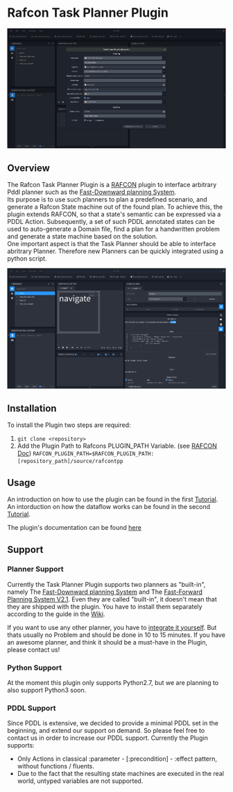 # Rafcon Task Planner Plugin

![Rafcon Task Planner Plugin](docs/img/Rafcon_task_planner_plugin.png "The Plugin Configuration")

## Overview

The Rafcon Task Planner Plugin is a [RAFCON](https://github.com/DLR-RM/RAFCON) plugin to interface arbitrary Pddl planner such as the [Fast-Downward planning System](http://www.fast-downward.org/).  
Its purpose is to use such planners to plan a predefined scenario, and generate a Rafcon State machine out of the found plan. 
To achieve this, the plugin extends RAFCON, so that a state's semantic can be expressed via a PDDL Action. Subsequently, a set of such PDDL annotated states can be used to auto-generate a Domain file, find a plan for a handwritten problem and generate a state machine based on the solution.  
One important aspect is that the Task Planner should be able to interface abritrary Planner. Therefore new Planners can be quickly integrated using a python script.

![Pddl Action tab, to annotate a State with an action.](docs/img/rtpp_Action_tab.png "Pddl Annotation")

## Installation
To install the Plugin two steps are required: 
1. `git clone <repository>`
2. Add the Plugin Path to Rafcons PLUGIN_PATH Variable. (see [RAFCON Doc](https://rafcon.readthedocs.io/en/latest/plugins.html)) `RAFCON_PLUGIN_PATH=$RAFCON_PLUGIN_PATH:[repository_path]/source/rafcontpp` 

## Usage
An introduction on how to use the plugin can be found in the first [Tutorial](/examples/restaurant_tutorial).
An intorduction on how the dataflow works can be found in the second [Tutorial](/examples/turtle_sim_example).

The plugin's documentation can be found [here](https://wiki.robotic.dlr.de/RAFCON/Task_Planner_Plugin)

## Support
### Planner Support
Currently the Task Planner Plugin supports two planners as "built-in", namely The [Fast-Downward planning System](http://www.fast-downward.org/) and The [Fast-Forward Planning System V2.1](https://fai.cs.uni-saarland.de/hoffmann/ff.html). Even they are called "built-in", it doesn't mean that they are shipped with the plugin. You have to install them separately according to the guide in the [Wiki]().  

If you want to use any other planner, you have to [integrate it yourself](). But thats usually no Problem and should be done in 10 to 15 minutes. If you have an awesome planner, and think it should be a must-have in the Plugin, please contact us!

### Python Support

At the moment this plugin only supports Python2.7, but we are planning to also support Python3 soon.

### PDDL Support

Since PDDL is extensive, we decided to provide a minimal PDDL set in the beginning, and extend our support on demand. So please feel free to contact us in order to increase our PDDL support. Currently the Plugin supports: 

- Only Actions in classical :parameter - [:precondition] - :effect pattern, without functions / fluents.
- Due to the fact that the resulting state machines are executed in the real world, untyped variables are not supported.
